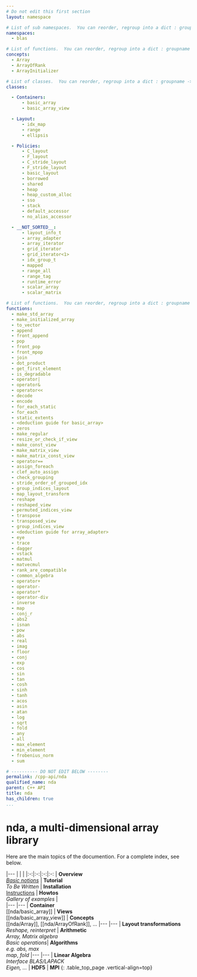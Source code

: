 ```yaml
---
# Do not edit this first section
layout: namespace

# List of sub namespaces.  You can reorder, regroup into a dict : groupname -> list
namespaces:
  - blas

# List of functions.  You can reorder, regroup into a dict : groupname -> list
concepts:
  - Array
  - ArrayOfRank
  - ArrayInitializer

# List of classes.  You can reorder, regroup into a dict : groupname -> list
classes:

  - Containers:
      - basic_array
      - basic_array_view

  - Layout:
      - idx_map
      - range
      - ellipsis

  - Policies:
      - C_layout
      - F_layout
      - C_stride_layout
      - F_stride_layout
      - basic_layout
      - borrowed
      - shared
      - heap
      - heap_custom_alloc
      - sso
      - stack
      - default_accessor
      - no_alias_accessor

  - __NOT_SORTED__:
      - layout_info_t
      - array_adapter
      - array_iterator
      - grid_iterator
      - grid_iterator<1>
      - idx_group_t
      - mapped
      - range_all
      - range_tag
      - runtime_error
      - scalar_array
      - scalar_matrix

# List of functions.  You can reorder, regroup into a dict : groupname -> list
functions:
  - make_std_array
  - make_initialized_array
  - to_vector
  - append
  - front_append
  - pop
  - front_pop
  - front_mpop
  - join
  - dot_product
  - get_first_element
  - is_degradable
  - operator|
  - operator&
  - operator<<
  - decode
  - encode
  - for_each_static
  - for_each
  - static_extents
  - <deduction guide for basic_array>
  - zeros
  - make_regular
  - resize_or_check_if_view
  - make_const_view
  - make_matrix_view
  - make_matrix_const_view
  - operator==
  - assign_foreach
  - clef_auto_assign
  - check_grouping
  - stride_order_of_grouped_idx
  - group_indices_layout
  - map_layout_transform
  - reshape
  - reshaped_view
  - permuted_indices_view
  - transpose
  - transposed_view
  - group_indices_view
  - <deduction guide for array_adapter>
  - eye
  - trace
  - dagger
  - vstack
  - matmul
  - matvecmul
  - rank_are_compatible
  - common_algebra
  - operator+
  - operator-
  - operator*
  - operator-div
  - inverse
  - map
  - conj_r
  - abs2
  - isnan
  - pow
  - abs
  - real
  - imag
  - floor
  - conj
  - exp
  - cos
  - sin
  - tan
  - cosh
  - sinh
  - tanh
  - acos
  - asin
  - atan
  - log
  - sqrt
  - fold
  - any
  - all
  - max_element
  - min_element
  - frobenius_norm
  - sum

# ---------- DO NOT EDIT BELOW --------
permalink: /cpp-api/nda
qualified_name: nda
parent: C++ API
title: nda
has_children: true
...
```


# nda, a multi-dimensional array library

Here are the main topics of the documention.
For a complete index, see below.

|---
| | | 
|:-:|:-:|:-:|:-:
| **Overview** <BR> [*Basic notions*](/cpp-api/nda/overview) | **Tutorial** <BR> *To Be Written* | **Installation** <BR> [Instructions](/cpp-api/nda/install) |  **Howtos** <BR> *Gallery of examples* |  
|---
|---
| **Container** <BR> [[nda/basic_array]] | **Views** <BR> [[nda/basic_array_view]]  | **Concepts** <BR> [[nda/Array]], [[nda/ArrayOfRank]], ...
|---
|---
| **Layout transformations**  <BR> *Reshape, reinterpret*  | **Arithmetic** <BR> *Array, Matrix algebra* <BR> *Basic operations*|  **Algorithms** <BR> *e.g. abs, max* <BR> *map*, *fold* 
|---
|---
| **Linear Algebra** <BR> *Interface BLAS/LAPACK* <BR> *Eigen, ...* | **HDF5** |  **MPI**
{: .table_top_page .vertical-align=top}


